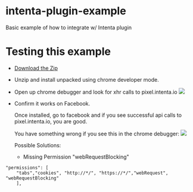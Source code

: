 # intenta-plugin-example
Basic example of how to integrate w/ Intenta plugin


# Testing this example

* [Download the Zip](https://github.com/netplenish/intenta-plugin-example/archive/master.zip)
* Unzip and install unpacked using chrome developer mode.
* Open up chrome debugger and look for xhr calls to pixel.intenta.io
![](https://www.evernote.com/shard/s145/sh/a859811b-aea0-4362-81b1-c6060dd7a211/afaa27e18b26e815be03a011b41c173c/deep/0/How-to-Make-a-Chrome-Extension.png)

* Confirm it works on Facebook.
  
  Once installed, go to facebook and if you see successful api calls to pixel.intenta.io, you are good.

  You have something wrong if you see this in the chrome debugger:
  ![](https://www.evernote.com/shard/s145/sh/b0810652-2ef4-4d96-b5ec-9ee84def6e1d/1343c2a6a8dddd5eba78e9c9952de903/deep/0/(85)-Facebook.png)

  Possible Solutions:
  * Missing Permission "webRequestBlocking"
  
```
"permissions": [
	"tabs","cookies", "http://*/", "https://*/","webRequest", "webRequestBlocking"
	],
```	
